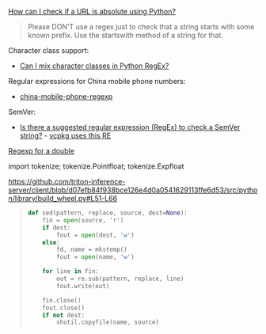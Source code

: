[How can I check if a URL is absolute using Python?](https://stackoverflow.com/questions/8357098/how-can-i-check-if-a-url-is-absolute-using-python)
>Please DON'T use a regex just to check that a string starts with some known prefix. Use the startswith method of a string for that.

Character class support:
- [Can I mix character classes in Python RegEx?](https://stackoverflow.com/questions/12349118/can-i-mix-character-classes-in-python-regex)

Regular expressions for China mobile phone numbers:
- [china-mobile-phone-regexp](https://github.com/node-modules/china-mobile-phone-regexp/blob/master/index.js)

SemVer:
- [Is there a suggested regular expression (RegEx) to check a SemVer string?](https://semver.org/#is-there-a-suggested-regular-expression-regex-to-check-a-semver-string) - [vcpkg uses this RE](https://github.com/microsoft/vcpkg/pull/13777/files)

[Regexp for a double](https://stackoverflow.com/questions/10516967/regexp-for-a-double)

import tokenize; tokenize.Pointfloat; tokenize.Expfloat

https://github.com/triton-inference-server/client/blob/d07efb84f938bce126e4d0a0541629113ffe6d53/src/python/library/build_wheel.py#L51-L66

> ```python
> def sed(pattern, replace, source, dest=None):
>     fin = open(source, 'r')
>     if dest:
>         fout = open(dest, 'w')
>     else:
>         fd, name = mkstemp()
>         fout = open(name, 'w')
> 
>     for line in fin:
>         out = re.sub(pattern, replace, line)
>         fout.write(out)
> 
>     fin.close()
>     fout.close()
>     if not dest:
>         shutil.copyfile(name, source)
> ```

